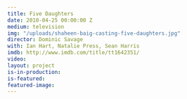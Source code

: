 ```yaml
---
title: Five Daughters
date: 2010-04-25 00:00:00 Z
medium: television
img: "/uploads/shaheen-baig-casting-five-daughters.jpg"
director: Dominic Savage
with: Ian Hart, Natalie Press, Sean Harris
imdb: http://www.imdb.com/title/tt1642351/
video: 
layout: project
is-in-production:
is-featured:
featured-image: 
---
```


